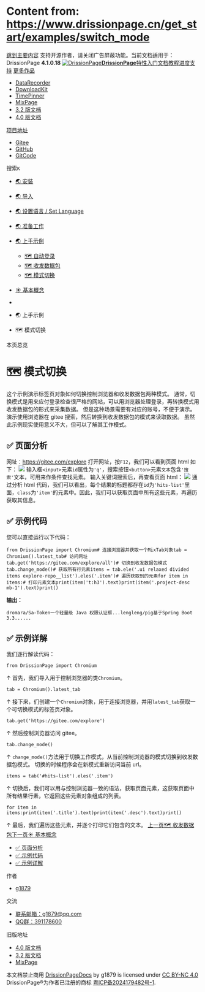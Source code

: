 # Content from: https://www.drissionpage.cn/get_start/examples/switch_mode

[跳到主要内容](https://www.drissionpage.cn/get_start/examples/switch_mode#__docusaurus_skipToContent_fallback)
支持开源作者，请关闭广告屏蔽功能。当前文档适用于：DrissionPage **4.1.0.18**
[![DrissionPage](https://www.drissionpage.cn/img/color_logo.png)**DrissionPage**](https://www.drissionpage.cn/)[特性](https://www.drissionpage.cn/features/4.1)[入门](https://www.drissionpage.cn/get_start/installation)[文档](https://www.drissionpage.cn/browser_control/intro)[教程](https://www.drissionpage.cn/tutorials/xingqiu)[进度](https://www.drissionpage.cn/versions/4.1.x)[支持](https://www.drissionpage.cn/support)
[更多作品](https://www.drissionpage.cn/get_start/examples/switch_mode)
  * [DataRecorder](https://drissionpage.cn/DataRecorderDocs)
  * [DownloadKit](https://drissionpage.cn/DownloadKitDocs)
  * [TimePinner](https://drissionpage.cn/TimePinnerDocs)
  * [MixPage](https://drissionpage.cn/MixPageDocs)
  * [3.2 版文档](https://mall.bilibili.com/neul-next/detailuniversal/detail.html?isMerchant=1&page=detailuniversal_detail&saleType=10&itemsId=12019346&loadingShow=1&noTitleBar=1&msource=merchant_share)
  * [4.0 版文档](https://mall.bilibili.com/neul-next/detailuniversal/detail.html?isMerchant=1&page=detailuniversal_detail&saleType=10&itemsId=12020073&loadingShow=1&noTitleBar=1&msource=merchant_share)


[项目地址](https://www.drissionpage.cn/get_start/examples/switch_mode)
  * [Gitee](https://gitee.com/g1879/DrissionPage)
  * [GitHub](https://github.com/g1879/DrissionPage)
  * [GitCode](https://gitcode.com/g1879/DrissionPage)


搜索`K`
  * [🌏 安装](https://www.drissionpage.cn/get_start/installation)
  * [🌏 导入](https://www.drissionpage.cn/get_start/import)
  * [🌏 设置语言 / Set Language](https://www.drissionpage.cn/get_start/set_lang)
  * [🌏 准备工作](https://www.drissionpage.cn/get_start/before_start)
  * [🌏 上手示例](https://www.drissionpage.cn/get_start/examples/switch_mode)
    * [🗺️ 自动登录](https://www.drissionpage.cn/get_start/examples/control_browser)
    * [🗺️ 收发数据包](https://www.drissionpage.cn/get_start/examples/data_packets)
    * [🗺️ 模式切换](https://www.drissionpage.cn/get_start/examples/switch_mode)
  * [☀️ 基本概念](https://www.drissionpage.cn/get_start/concept)


  * [](https://www.drissionpage.cn/)
  * 🌏 上手示例
  * 🗺️ 模式切换


本页总览
# 🗺️ 模式切换
这个示例演示标签页对象如何切换控制浏览器和收发数据包两种模式。
通常，切换模式是用来应付登录检查很严格的网站，可以用浏览器处理登录，再转换模式用收发数据包的形式来采集数据。 但是这种场景需要有对应的账号，不便于演示。演示使用浏览器在 gitee 搜索，然后转换到收发数据包的模式来读取数据。 虽然此示例现实使用意义不大，但可以了解其工作模式。
## ✅️️ 页面分析[​](https://www.drissionpage.cn/get_start/examples/switch_mode#️️-页面分析 "✅️️ 页面分析的直接链接")
网址：<https://gitee.com/explore>
打开网址，按`F12`，我们可以看到页面 html 如下：
![](https://www.drissionpage.cn/assets/images/change1-bac86dfcdb35ce852aaa00390c5100f1.png)
输入框`<input>`元素`id`属性为`'q'`，搜索按钮`<button>`元素`文本`包含`'搜索'`文本，可用来作条件查找元素。
输入关键词搜索后，再查看页面 html：
![](https://www.drissionpage.cn/assets/images/change2-5177047ea61c4c245d44736eeb34d8fd.png)
通过分析 html 代码，我们可以看出，每个结果的标题都存在`id`为`'hits-list'`里面，`class`为`'item'`的元素中。因此，我们可以获取页面中所有这些元素，再遍历获取其信息。
## ✅️️ 示例代码[​](https://www.drissionpage.cn/get_start/examples/switch_mode#️️-示例代码 "✅️️ 示例代码的直接链接")
您可以直接运行以下代码：
```
from DrissionPage import Chromium# 连接浏览器并获取一个MixTab对象tab = Chromium().latest_tab# 访问网址tab.get('https://gitee.com/explore/all')# 切换到收发数据包模式tab.change_mode()# 获取所有行元素items = tab.ele('.ui relaxed divided items explore-repo__list').eles('.item')# 遍历获取到的元素for item in items:# 打印元素文本print(item('t:h3').text)print(item('.project-desc mb-1').text)print()
```

**输出：**
```
dromara/Sa-Token一个轻量级 Java 权限认证框...lengleng/pig基于Spring Boot 3.3......
```

## ✅️️ 示例详解[​](https://www.drissionpage.cn/get_start/examples/switch_mode#️️-示例详解 "✅️️ 示例详解的直接链接")
我们逐行解读代码：
```
from DrissionPage import Chromium
```

↑ 首先，我们导入用于控制浏览器的类`Chromium`。
```
tab = Chromium().latest_tab
```

↑ 接下来，们创建一个`Chromium`对象，用于连接浏览器，并用`latest_tab`获取一个可切换模式的标签页对象。
```
tab.get('https://gitee.com/explore')
```

↑ 然后控制浏览器访问 gitee。
```
tab.change_mode()
```

↑ `change_mode()`方法用于切换工作模式，从当前控制浏览器的模式切换到收发数据包模式。
切换的时候程序会在新模式重新访问当前 url。
```
items = tab('#hits-list').eles('.item')
```

↑ 切换后，我们可以用与控制浏览器一致的语法，获取页面元素，这获取页面中所有结果行素，它返回这些元素对象组成的列表。
```
for item in items:print(item('.title').text)print(item('.desc').text)print()
```

↑ 最后，我们遍历这些元素，并逐个打印它们包含的文本。
[上一页🗺️ 收发数据包](https://www.drissionpage.cn/get_start/examples/data_packets)[下一页☀️ 基本概念](https://www.drissionpage.cn/get_start/concept)
  * [✅️️ 页面分析](https://www.drissionpage.cn/get_start/examples/switch_mode#️️-页面分析)
  * [✅️️ 示例代码](https://www.drissionpage.cn/get_start/examples/switch_mode#️️-示例代码)
  * [✅️️ 示例详解](https://www.drissionpage.cn/get_start/examples/switch_mode#️️-示例详解)


作者
  * [g1879](https://gitee.com/g1879)


交流
  * [联系邮箱：g1879@qq.com](https://www.drissionpage.cn/get_start/examples/switch_mode)
  * [QQ群：391178600](https://www.drissionpage.cn/get_start/examples/switch_mode)


旧版地址
  * [4.0 版文档](https://mall.bilibili.com/neul-next/detailuniversal/detail.html?isMerchant=1&page=detailuniversal_detail&saleType=10&itemsId=12020073&loadingShow=1&noTitleBar=1&msource=merchant_share)
  * [3.2 版文档](https://mall.bilibili.com/neul-next/detailuniversal/detail.html?isMerchant=1&page=detailuniversal_detail&saleType=10&itemsId=12019346&loadingShow=1&noTitleBar=1&msource=merchant_share)
  * [MixPage](https://DrissionPage.cn/mixpagedocs)


本文档禁止商用 [DrissionPageDocs](https://drissionpage.cn) by g1879 is licensed under [CC BY-NC 4.0](http://creativecommons.org/licenses/by-nc/4.0/?ref=chooser-v1)
DrissionPage®为作者已注册的商标 [粤ICP备2024179482号-1](https://beian.miit.gov.cn/).
